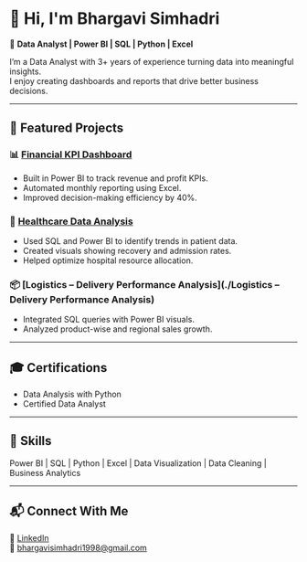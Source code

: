 # 👋 Hi, I'm Bhargavi Simhadri

🎯 **Data Analyst | Power BI | SQL | Python | Excel**

I’m a Data Analyst with 3+ years of experience turning data into meaningful insights.  
I enjoy creating dashboards and reports that drive better business decisions.

---

## 🧩 Featured Projects

### 📊 [Financial KPI Dashboard](./financial-kpi-dashboard)
- Built in Power BI to track revenue and profit KPIs.
- Automated monthly reporting using Excel.
- Improved decision-making efficiency by 40%.

### 🏥 [Healthcare Data Analysis](./healthcare-analysis)
- Used SQL and Power BI to identify trends in patient data.
- Created visuals showing recovery and admission rates.
- Helped optimize hospital resource allocation.

### 📦 [Logistics – Delivery Performance Analysis](./Logistics – Delivery Performance Analysis)
- Integrated SQL queries with Power BI visuals.
- Analyzed product-wise and regional sales growth.

---

## 🎓 Certifications
- Data Analysis with Python 
- Certified Data Analyst


---

## 🧠 Skills
Power BI | SQL | Python | Excel | Data Visualization | Data Cleaning | Business Analytics  

---

## 📬 Connect With Me
🔗 [LinkedIn](https://linkedin.com/in/bhargavisimhadri)  
📧 [bhargavisimhadri1998@gmail.com](mailto:bhargavisimhadri1998@gmail.com)
